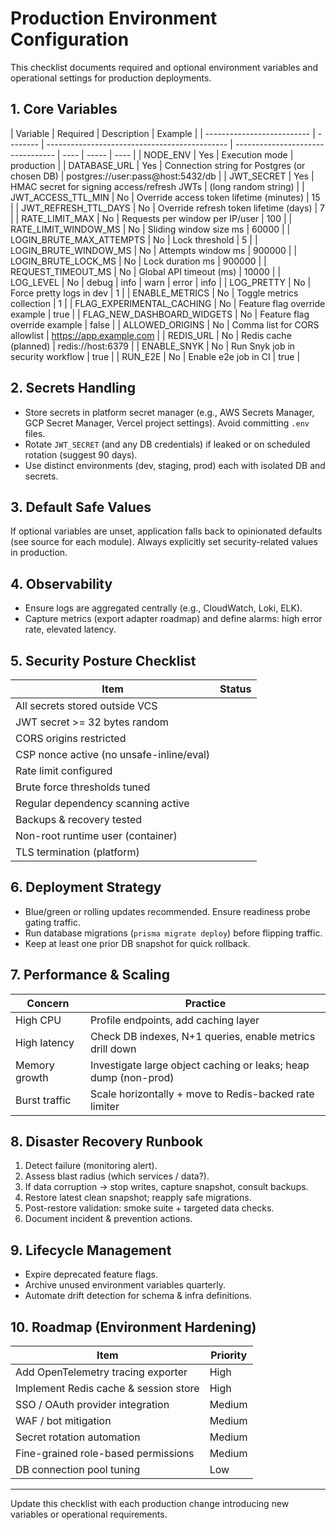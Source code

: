 # Production Environment Configuration

This checklist documents required and optional environment variables and operational settings for production deployments.

## 1. Core Variables

| Variable                   | Required | Description                                   | Example                           |
| -------------------------- | -------- | --------------------------------------------- | --------------------------------- | ---- | ----- | ---- |
| NODE_ENV                   | Yes      | Execution mode                                | production                        |
| DATABASE_URL               | Yes      | Connection string for Postgres (or chosen DB) | postgres://user:pass@host:5432/db |
| JWT_SECRET                 | Yes      | HMAC secret for signing access/refresh JWTs   | (long random string)              |
| JWT_ACCESS_TTL_MIN         | No       | Override access token lifetime (minutes)      | 15                                |
| JWT_REFRESH_TTL_DAYS       | No       | Override refresh token lifetime (days)        | 7                                 |
| RATE_LIMIT_MAX             | No       | Requests per window per IP/user               | 100                               |
| RATE_LIMIT_WINDOW_MS       | No       | Sliding window size ms                        | 60000                             |
| LOGIN_BRUTE_MAX_ATTEMPTS   | No       | Lock threshold                                | 5                                 |
| LOGIN_BRUTE_WINDOW_MS      | No       | Attempts window ms                            | 900000                            |
| LOGIN_BRUTE_LOCK_MS        | No       | Lock duration ms                              | 900000                            |
| REQUEST_TIMEOUT_MS         | No       | Global API timeout (ms)                       | 10000                             |
| LOG_LEVEL                  | No       | debug                                         | info                              | warn | error | info |
| LOG_PRETTY                 | No       | Force pretty logs in dev                      | 1                                 |
| ENABLE_METRICS             | No       | Toggle metrics collection                     | 1                                 |
| FLAG_EXPERIMENTAL_CACHING  | No       | Feature flag override example                 | true                              |
| FLAG_NEW_DASHBOARD_WIDGETS | No       | Feature flag override example                 | false                             |
| ALLOWED_ORIGINS            | No       | Comma list for CORS allowlist                 | https://app.example.com           |
| REDIS_URL                  | No       | Redis cache (planned)                         | redis://host:6379                 |
| ENABLE_SNYK                | No       | Run Snyk job in security workflow             | true                              |
| RUN_E2E                    | No       | Enable e2e job in CI                          | true                              |

## 2. Secrets Handling

- Store secrets in platform secret manager (e.g., AWS Secrets Manager, GCP Secret Manager, Vercel project settings). Avoid committing `.env` files.
- Rotate `JWT_SECRET` (and any DB credentials) if leaked or on scheduled rotation (suggest 90 days).
- Use distinct environments (dev, staging, prod) each with isolated DB and secrets.

## 3. Default Safe Values

If optional variables are unset, application falls back to opinionated defaults (see source for each module). Always explicitly set security-related values in production.

## 4. Observability

- Ensure logs are aggregated centrally (e.g., CloudWatch, Loki, ELK).
- Capture metrics (export adapter roadmap) and define alarms: high error rate, elevated latency.

## 5. Security Posture Checklist

| Item                                     | Status |
| ---------------------------------------- | ------ |
| All secrets stored outside VCS           |        |
| JWT secret >= 32 bytes random            |        |
| CORS origins restricted                  |        |
| CSP nonce active (no unsafe-inline/eval) |        |
| Rate limit configured                    |        |
| Brute force thresholds tuned             |        |
| Regular dependency scanning active       |        |
| Backups & recovery tested                |        |
| Non-root runtime user (container)        |        |
| TLS termination (platform)               |        |

## 6. Deployment Strategy

- Blue/green or rolling updates recommended. Ensure readiness probe gating traffic.
- Run database migrations (`prisma migrate deploy`) before flipping traffic.
- Keep at least one prior DB snapshot for quick rollback.

## 7. Performance & Scaling

| Concern       | Practice                                                        |
| ------------- | --------------------------------------------------------------- |
| High CPU      | Profile endpoints, add caching layer                            |
| High latency  | Check DB indexes, N+1 queries, enable metrics drill down        |
| Memory growth | Investigate large object caching or leaks; heap dump (non-prod) |
| Burst traffic | Scale horizontally + move to Redis-backed rate limiter          |

## 8. Disaster Recovery Runbook

1. Detect failure (monitoring alert).
2. Assess blast radius (which services / data?).
3. If data corruption → stop writes, capture snapshot, consult backups.
4. Restore latest clean snapshot; reapply safe migrations.
5. Post-restore validation: smoke suite + targeted data checks.
6. Document incident & prevention actions.

## 9. Lifecycle Management

- Expire deprecated feature flags.
- Archive unused environment variables quarterly.
- Automate drift detection for schema & infra definitions.

## 10. Roadmap (Environment Hardening)

| Item                                  | Priority |
| ------------------------------------- | -------- |
| Add OpenTelemetry tracing exporter    | High     |
| Implement Redis cache & session store | High     |
| SSO / OAuth provider integration      | Medium   |
| WAF / bot mitigation                  | Medium   |
| Secret rotation automation            | Medium   |
| Fine-grained role-based permissions   | Medium   |
| DB connection pool tuning             | Low      |

---

Update this checklist with each production change introducing new variables or operational requirements.
